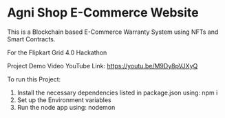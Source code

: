 # Agni Shop E-Commerce Website

This is a Blockchain based E-Commerce Warranty System using NFTs and Smart Contracts.

For the Flipkart Grid 4.0 Hackathon

Project Demo Video YouTube Link: https://youtu.be/M9Dy8pVJXyQ

To run this Project:
1. Install the necessary dependencies listed in package.json using: npm i
2. Set up the Environment variables
3. Run the node app using: nodemon
